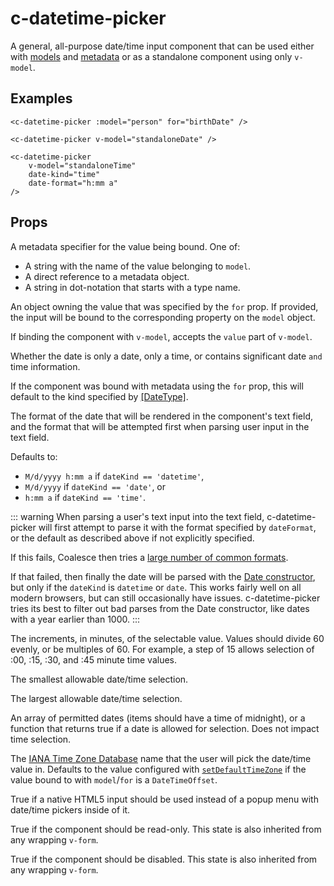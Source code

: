 # c-datetime-picker

<!-- MARKER:summary -->
    
A general, all-purpose date/time input component that can be used either with [models](/stacks/vue/layers/models.md) and [metadata](/stacks/vue/layers/metadata.md) or as a standalone component using only ``v-model``.

<!-- MARKER:summary-end -->


## Examples

``` vue-html
<c-datetime-picker :model="person" for="birthDate" />

<c-datetime-picker v-model="standaloneDate" />

<c-datetime-picker 
    v-model="standaloneTime" 
    date-kind="time"
    date-format="h:mm a"
/>
```

## Props

<Prop def="for?: string | DateProperty | DateValue" lang="ts" />

A metadata specifier for the value being bound. One of:
    
- A string with the name of the value belonging to `model`. 
- A direct reference to a metadata object.
- A string in dot-notation that starts with a type name.

<Prop def="model?: Model | DataSource" lang="ts" />

An object owning the value that was specified by the `for` prop. If provided, the input will be bound to the corresponding property on the `model` object.

<Prop def="value?: Date // Vue 2
modelValue?: Date // Vue 3" lang="ts" />

If binding the component with ``v-model``, accepts the ``value`` part of ``v-model``.

<Prop def="dateKind?: 'date' | 'time' | 'datetime' = 'datetime'" lang="ts" />

Whether the date is only a date, only a time, or contains significant date `and` time information.

If the component was bound with metadata using the `for` prop, this will default to the kind specified by [[DateType]](/modeling/model-components/attributes/date-type.md).

<Prop def="dateFormat?: string" lang="ts" />

The format of the date that will be rendered in the component's text field, and the format that will be attempted first when parsing user input in the text field.

Defaults to:

- ``M/d/yyyy h:mm a`` if `dateKind == 'datetime'`, 
- ``M/d/yyyy`` if `dateKind == 'date'`, or 
- ``h:mm a`` if `dateKind == 'time'`.

::: warning
When parsing a user's text input into the text field, c-datetime-picker will first attempt to parse it with the format specified by `dateFormat`, or the default as described above if not explicitly specified.

If this fails, Coalesce then tries a [large number of common formats](https://github.com/IntelliTect/Coalesce/blob/1fb00c7de5e363aaf3c1a78f45af3b949b11dff4/src/coalesce-vue/test/utils.spec.ts#L5).

If that failed, then finally the date will be parsed with the [Date constructor](https://developer.mozilla.org/en-US/docs/Web/JavaScript/Reference/Global_Objects/Date/Date), but only if the `dateKind` is ``datetime`` or ``date``. This works fairly well on all modern browsers, but can still occasionally have issues. c-datetime-picker tries its best to filter out bad parses from the Date constructor, like dates with a year earlier than 1000.
:::

<Prop def="step?: number" lang="ts" />

The increments, in minutes, of the selectable value. Values should divide 60 evenly, or be multiples of 60. For example, a step of 15 allows selection of :00, :15, :30, and :45 minute time values.

<Prop def="min?: Date" lang="ts" />

The smallest allowable date/time selection.

<Prop def="max?: Date" lang="ts" />

The largest allowable date/time selection.

<Prop def="allowedDates?: Date[] | ((date: Date) => boolean)" lang="ts" />

An array of permitted dates (items should have a time of midnight),
or a function that returns true if a date is allowed for selection.
Does not impact time selection.

<Prop def="timeZone?: string" lang="ts" />

The [IANA Time Zone Database](https://en.wikipedia.org/wiki/List_of_tz_database_time_zones) name that the user will pick the date/time value in.
Defaults to the value configured with [`setDefaultTimeZone`](/stacks/vue/layers/models.md#member-setdefaulttimezone) if the value bound to with `model`/`for` is a `DateTimeOffset`.

<Prop def="native?: boolean" lang="ts" />

True if a native HTML5 input should be used instead of a popup menu with date/time pickers inside of it.

<Prop def="readonly?: boolean" lang="ts" />

True if the component should be read-only. This state is also inherited from any wrapping `v-form`.

<Prop def="disabled?: boolean" lang="ts" />

True if the component should be disabled. This state is also inherited from any wrapping `v-form`.


